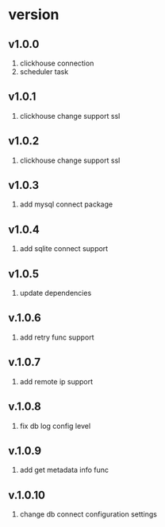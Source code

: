 # version
## v1.0.0
1. clickhouse connection
2. scheduler task
## v1.0.1
1. clickhouse change support ssl 
## v1.0.2
1. clickhouse change support ssl
## v1.0.3
1. add mysql connect package
## v1.0.4
1. add sqlite connect support
## v1.0.5
1. update dependencies
## v.1.0.6
1. add retry func support
## v.1.0.7
1. add remote ip support
## v.1.0.8
1. fix db log config level
## v.1.0.9
1. add get metadata info func
## v.1.0.10
1. change db connect configuration settings 